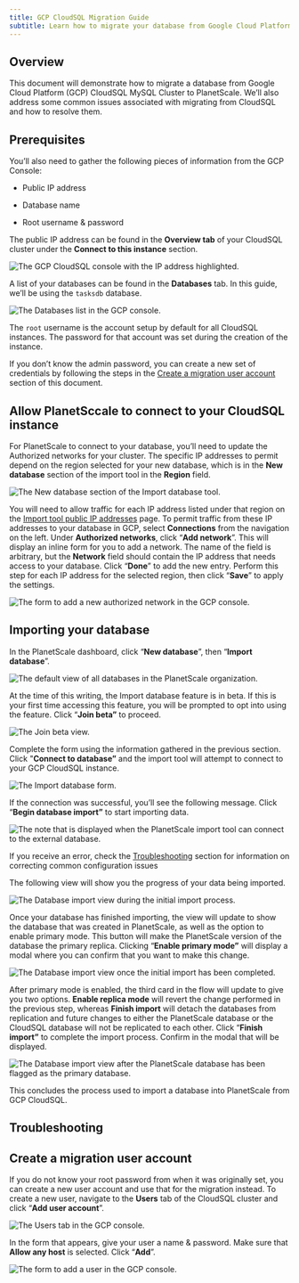 ```yaml
---
title: GCP CloudSQL Migration Guide
subtitle: Learn how to migrate your database from Google Cloud Platform (GCP) CloudSQL MySQL Cluster into PlanetScale using our import tool.
---
```


## Overview

This document will demonstrate how to migrate a database from Google Cloud Platform (GCP) CloudSQL MySQL Cluster to PlanetScale. We’ll also address some common issues associated with migrating from CloudSQL and how to resolve them.

## Prerequisites

You’ll also need to gather the following pieces of information from the GCP Console:

- Public IP address

- Database name

- Root username & password

The public IP address can be found in the **Overview tab** of your CloudSQL cluster under the **Connect to this instance** section.

![The GCP CloudSQL console with the IP address highlighted.](/img/docs/gcp-cloudsql-migration-guide/the-gcp-cloudsql-console-with-the-ip-address-highlighted.png)

A list of your databases can be found in the **Databases** tab. In this guide, we’ll be using the `tasksdb` database.

![The Databases list in the GCP console.](/img/docs/gcp-cloudsql-migration-guide/the-databases-list-in-the-gcp-console.png)

The `root` username is the account setup by default for all CloudSQL instances. The password for that account was set during the creation of the instance.

<InfoBlock type="note">

If you don’t know the admin password, you can create a new set of credentials by following the steps in the [Create a migration user account](#create-a-migration-user-account) section of this document.

</InfoBlock>

## Allow PlanetSccale to connect to your CloudSQL instance

For PlanetScale to connect to your database, you’ll need to update the Authorized networks for your cluster. The specific IP addresses to permit depend on the region selected for your new database, which is in the **New database** section of the import tool in the **Region** field.

![The New database section of the Import database tool.](/img/docs/import-tool-region-highlight.png)

You will need to allow traffic for each IP address listed under that region on the [Import tool public IP addresses](/reference/import-tool-migration-addresses) page. To permit traffic from these IP addresses to your database in GCP, select **Connections** from the navigation on the left. Under **Authorized networks**, click “**Add network**”. This will display an inline form for you to add a network. The name of the field is arbitrary, but the **Network** field should contain the IP address that needs access to your database. Click “**Done**” to add the new entry. Perform this step for each IP address for the selected region, then click “**Save**” to apply the settings.

![The form to add a new authorized network in the GCP console.](/img/docs/gcp-cloudsql-migration-guide/the-form-to-add-a-new-authorized-network-in-the-gcp-console.png)

## Importing your database

In the PlanetScale dashboard, click “**New database**”, then “**Import database**”.

![The default view of all databases in the PlanetScale organization.](/img/docs/gcp-cloudsql-migration-guide/the-default-view-of-all-databases-in-the-planetscale-organization.png)

At the time of this writing, the Import database feature is in beta. If this is your first time accessing this feature, you will be prompted to opt into using the feature. Click “**Join beta”** to proceed.

![The Join beta view.](/img/docs/gcp-cloudsql-migration-guide/the-join-beta-view.png)

Complete the form using the information gathered in the previous section. Click "**Connect to database”** and the import tool will attempt to connect to your GCP CloudSQL instance.

![The Import database form.](/img/docs/gcp-cloudsql-migration-guide/the-import-database-form.png)

If the connection was successful, you’ll see the following message. Click “**Begin database import”** to start importing data.

![The note that is displayed when the PlanetScale import tool can connect to the external database.](/img/docs/gcp-cloudsql-migration-guide/the-note-displayed-when-the-planetscale-import-tool-can-connect-to-the-external-database.png)

<InfoBlock type="note">

If you receive an error, check the [Troubleshooting](#troubleshooting) section for information on correcting common configuration issues

</InfoBlock>

The following view will show you the progress of your data being imported.

![The Database import view during the initial import process.](/img/docs/gcp-cloudsql-migration-guide/the-database-import-view-during-the-initial-import-process.png)

Once your database has finished importing, the view will update to show the database that was created in PlanetScale, as well as the option to enable primary mode. This button will make the PlanetScale version of the database the primary replica. Clicking “**Enable primary mode”** will display a modal where you can confirm that you want to make this change.

![The Database import view once the initial import has been completed.](/img/docs/gcp-cloudsql-migration-guide/the-database-import-view-once-the-initial-import-has-been-completed.png)

After primary mode is enabled, the third card in the flow will update to give you two options. **Enable replica mode** will revert the change performed in the previous step, whereas **Finish import** will detach the databases from replication and future changes to either the PlanetScale database or the CloudSQL database will not be replicated to each other. Click “**Finish import”** to complete the import process. Confirm in the modal that will be displayed.

![The Database import view after the PlanetScale database has been flagged as the primary database.](/img/docs/gcp-cloudsql-migration-guide/the-database-import-view-after-the-planetscale-database-has-been-flagged-as-the-primary-database.png)

This concludes the process used to import a database into PlanetScale from GCP CloudSQL.

## Troubleshooting

## Create a migration user account

If you do not know your root password from when it was originally set, you can create a new user account and use that for the migration instead. To create a new user, navigate to the **Users** tab of the CloudSQL cluster and click “**Add user account**”.

![The Users tab in the GCP console.](/img/docs/gcp-cloudsql-migration-guide/the-users-tab-in-the-gcp-console.png)

In the form that appears, give your user a name & password. Make sure that **Allow any host** is selected. Click “**Add**”.

![The form to add a user in the GCP console.](/img/docs/gcp-cloudsql-migration-guide/the-form-to-add-a-user-in-the-gcp-console.png)
